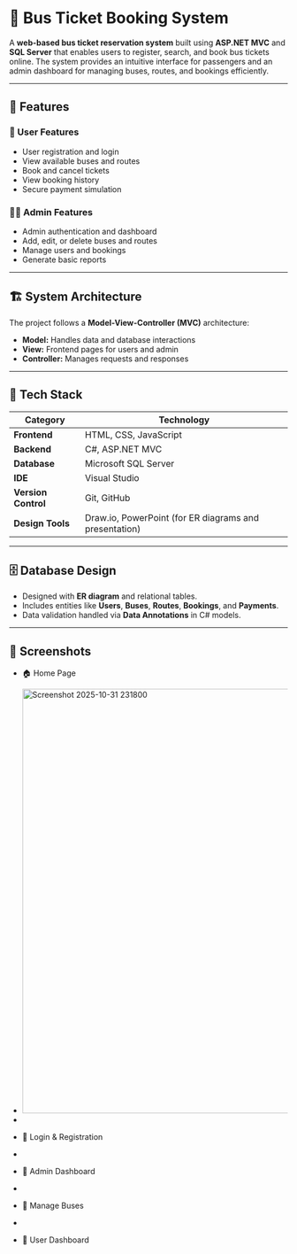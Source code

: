 # 🚌 Bus Ticket Booking System

A **web-based bus ticket reservation system** built using **ASP.NET MVC** and **SQL Server** that enables users to register, search, and book bus tickets online. The system provides an intuitive interface for passengers and an admin dashboard for managing buses, routes, and bookings efficiently.

---

## 🚀 Features

### 👥 User Features
- User registration and login
- View available buses and routes
- Book and cancel tickets
- View booking history
- Secure payment simulation

### 🧑‍💼 Admin Features
- Admin authentication and dashboard
- Add, edit, or delete buses and routes
- Manage users and bookings
- Generate basic reports

---

## 🏗️ System Architecture

The project follows a **Model-View-Controller (MVC)** architecture:
- **Model:** Handles data and database interactions  
- **View:** Frontend pages for users and admin  
- **Controller:** Manages requests and responses  

---

## 🧩 Tech Stack

| Category | Technology |
|-----------|-------------|
| **Frontend** | HTML, CSS, JavaScript |
| **Backend** | C#, ASP.NET MVC |
| **Database** | Microsoft SQL Server |
| **IDE** | Visual Studio |
| **Version Control** | Git, GitHub |
| **Design Tools** | Draw.io, PowerPoint (for ER diagrams and presentation) |

---

## 🗄️ Database Design

- Designed with **ER diagram** and relational tables.
- Includes entities like **Users**, **Buses**, **Routes**, **Bookings**, and **Payments**.
- Data validation handled via **Data Annotations** in C# models.

---

## 📸 Screenshots

- 🏠 Home Page
- <img width="1021" height="767" alt="Screenshot 2025-10-31 231800" src="https://github.com/user-attachments/assets/a835fdef-c617-438f-8fc0-897e35d18ac8" />

- 
- 🔐 Login & Registration
- 
- 🧾 Admin Dashboard
-  
- 🚌 Manage Buses
- 
- 👤 User Dashboard  


